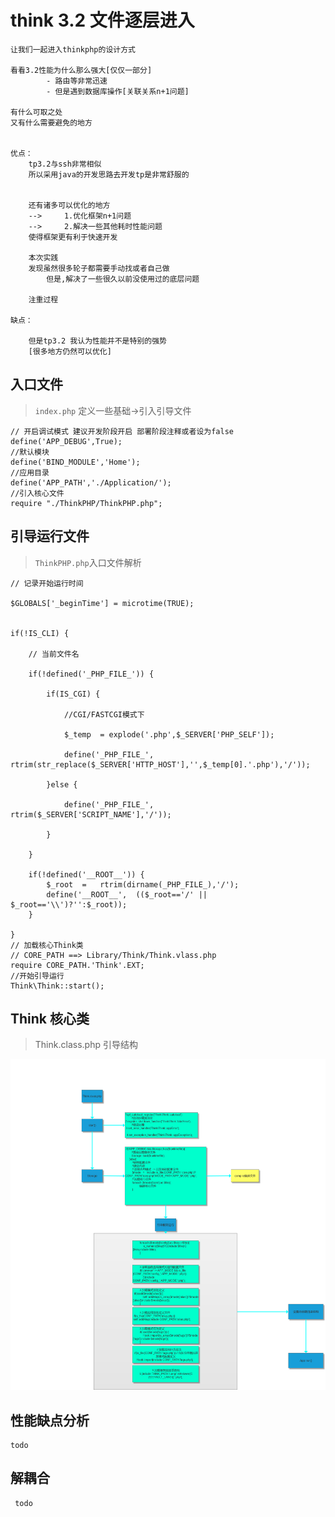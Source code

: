 # think 3.2 文件逐层进入
    让我们一起进入thinkphp的设计方式
    
    看看3.2性能为什么那么强大[仅仅一部分]
            - 路由等非常迅速
            - 但是遇到数据库操作[关联关系n+1问题]

    有什么可取之处
    又有什么需要避免的地方
    
    
    优点：
        tp3.2与ssh非常相似
        所以采用java的开发思路去开发tp是非常舒服的
        
        
        还有诸多可以优化的地方  
        -->     1.优化框架n+1问题
        -->     2.解决一些其他耗时性能问题
        使得框架更有利于快速开发
        
        本次实践
        发现虽然很多轮子都需要手动找或者自己做
            但是,解决了一些很久以前没使用过的底层问题
        
        注重过程
    
    缺点：
    
        但是tp3.2 我认为性能并不是特别的强势
        [很多地方仍然可以优化]

    
##  入口文件

> `index.php` 定义一些基础->引入引导文件

```
// 开启调试模式 建议开发阶段开启 部署阶段注释或者设为false
define('APP_DEBUG',True);
//默认模块
define('BIND_MODULE','Home');
//应用目录
define('APP_PATH','./Application/');
//引入核心文件
require "./ThinkPHP/ThinkPHP.php";
```


## 引导运行文件

>  `ThinkPHP.php`入口文件解析 

```
// 记录开始运行时间

$GLOBALS['_beginTime'] = microtime(TRUE);


if(!IS_CLI) {

    // 当前文件名

    if(!defined('_PHP_FILE_')) {

        if(IS_CGI) {

            //CGI/FASTCGI模式下

            $_temp  = explode('.php',$_SERVER['PHP_SELF']);

            define('_PHP_FILE_',    rtrim(str_replace($_SERVER['HTTP_HOST'],'',$_temp[0].'.php'),'/'));

        }else {

            define('_PHP_FILE_',    rtrim($_SERVER['SCRIPT_NAME'],'/'));

        }

    }

    if(!defined('__ROOT__')) {
        $_root  =   rtrim(dirname(_PHP_FILE_),'/');
        define('__ROOT__',  (($_root=='/' || $_root=='\\')?'':$_root));
    }

}
// 加载核心Think类  
// CORE_PATH ==> Library/Think/Think.vlass.php
require CORE_PATH.'Think'.EXT;
//开始引导运行
Think\Think::start();
```


## Think 核心类


> Think.class.php 引导结构

![image](./images/tp3.2-desc.png)


## 性能缺点分析
    todo

## 解耦合
     todo

